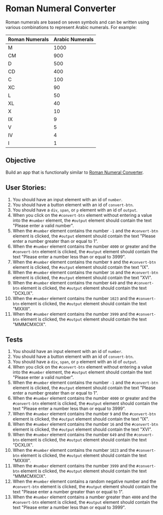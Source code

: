 # Roman Numeral Converter

Roman numerals are based on seven symbols and can be written using various combinations to represent Arabic numerals. For example:

| Roman Numerals | Arabic Numerals |
| -------------- | --------------- |
| M              | 1000            |
| CM             | 900             |
| D              | 500             |
| CD             | 400             |
| C              | 100             |
| XC             | 90              |
| L              | 50              |
| XL             | 40              |
| X              | 10              |
| IX             | 9               |
| V              | 5               |
| IV             | 4               |
| I              | 1               |

## Objective
Build an app that is functionally similar to [Roman Numeral Converter](https://roman-numeral-converter.freecodecamp.rocks).

## User Stories:

1. You should have an input element with an id of `number`.
2. You should have a button element with an id of `convert-btn`.
3. You should have a `div`, `span`, or `p` element with an id of `output`.
4. When you click on the `#convert-btn` element without entering a value into the `#number` element, the `#output` element should contain the text "Please enter a valid number".
5. When the `#number` element contains the number `-1` and the `#convert-btn` element is clicked, the `#output` element should contain the text "Please enter a number greater than or equal to 1".
6. When the `#number` element contains the number `4000` or greater and the `#convert-btn` element is clicked, the `#output` element should contain the text "Please enter a number less than or equal to 3999".
7. When the `#number` element contains the number `9` and the `#convert-btn` element is clicked, the `#output` element should contain the text "IX".
8. When the `#number` element contains the number `16` and the `#convert-btn` element is clicked, the `#output` element should contain the text "XVI".
9. When the `#number` element contains the number `649` and the `#convert-btn` element is clicked, the `#output` element should contain the text "DCXLIX".
10. When the `#number` element contains the number `1023` and the `#convert-btn` element is clicked, the `#output` element should contain the text "MXXIII".
11. When the `#number` element contains the number `3999` and the `#convert-btn` element is clicked, the `#output` element should contain the text "MMMCMXCIX".

## Tests

1. You should have an input element with an id of `number`.
2. You should have a button element with an id of `convert-btn`.
3. You should have a `div`, `span`, or `p` element with an id of `output`.
4. When you click on the `#convert-btn` element without entering a value into the `#number` element, the `#output` element should contain the text "Please enter a valid number".
5. When the `#number` element contains the number `-1` and the `#convert-btn` element is clicked, the `#output` element should contain the text "Please enter a number greater than or equal to 1".
6. When the `#number` element contains the number `4000` or greater and the `#convert-btn` element is clicked, the `#output` element should contain the text "Please enter a number less than or equal to 3999".
7. When the `#number` element contains the number `9` and the `#convert-btn` element is clicked, the `#output` element should contain the text "IX".
8. When the `#number` element contains the number `16` and the `#convert-btn` element is clicked, the `#output` element should contain the text "XVI".
9. When the `#number` element contains the number `649` and the `#convert-btn` element is clicked, the `#output` element should contain the text "DCXLIX".
10. When the `#number` element contains the number `1023` and the `#convert-btn` element is clicked, the `#output` element should contain the text "MXXIII".
11. When the `#number` element contains the number `3999` and the `#convert-btn` element is clicked, the `#output` element should contain the text "MMMCMXCIX".
12. When the `#number` element contains a random negative number and the `#convert-btn` element is clicked, the `#output` element should contain the text "Please enter a number greater than or equal to 1".
13. When the `#number` element contains a number greater than `4000` and the `#convert-btn` element is clicked, the `#output` element should contain the text "Please enter a number less than or equal to 3999".

